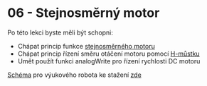 # 06 - Stejnosměrný motor
Po této lekci byste měli být schopni:

- Chápat princip funkce [stejnosměrného motoru](https://youtu.be/LAtPHANEfQo?feature=shared)
- Chápat princip řízení směru otáčení motoru pomocí [H-můstku](https://lastminuteengineers.com/drv8833-arduino-tutorial/)
- Umět použít funkci analogWrite pro řízení rychlosti DC motoru

[Schéma](https://github.com/TomasChovanec/Arduino_robotek/blob/master/FrenGP_robot/Robot_schematics.pdf) pro výukového robota ke stažení [zde](https://github.com/TomasChovanec/Arduino_robotek/raw/master/FrenGP_robot/Robot_schematics.pdf)

